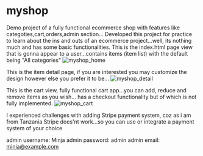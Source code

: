 # myshop
Demo project of a fully functional ecommerce shop with features like categoties,cart,orders,admin section...
Developed this project for practice to learn about the ins and outs of an ecommerce project...well, its nothing much and has some basic functionalities.
This is the index.html page view that is gonna appear to a user...contains items (item list) with the default being "All categories"
![myshop_home](https://github.com/minjaezekiel/myshop/assets/72646777/ca4768d6-7b5f-4899-b608-41f7f1456fca)

This is the item detail page, if you are interested you may customize the design however else you prefer it to be...
![myshop_detail](https://github.com/minjaezekiel/myshop/assets/72646777/71c8f123-1ee9-40a8-be09-c236856bd0ec)

This is the cart view, fully functional cart app...you can add, reduce and remove items as you wish... has a checkout functionality but of which is not fully implemented.
![myshop_cart](https://github.com/minjaezekiel/myshop/assets/72646777/6220164d-abc6-49f3-828d-f5848e91fe58)


I experienced challenges with adding Stripe payment system, coz as i am from Tanzania Stripe does'nt work...so you can use or integrate a payment system of your choice

admin username: Minja
admin password: admin
admin email: minja@example.com
